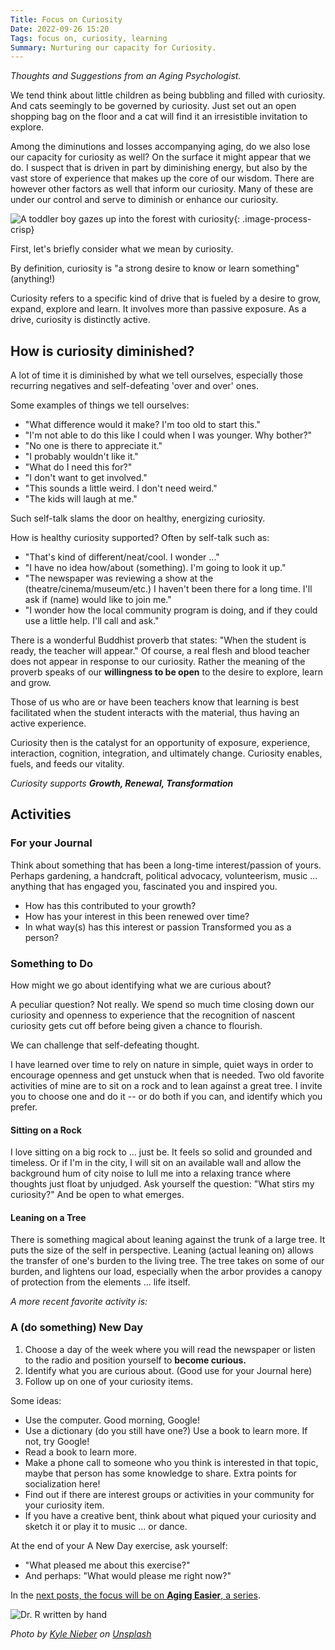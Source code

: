 ```yaml
---
Title: Focus on Curiosity
Date: 2022-09-26 15:20
Tags: focus on, curiosity, learning
Summary: Nurturing our capacity for Curiosity.
---
```


_Thoughts and Suggestions from an Aging Psychologist._

We tend think about little children as being bubbling and filled with curiosity. And cats seemingly to be governed by curiosity. Just set out an open shopping bag on the floor and a cat will find it an irresistible invitation to explore.

Among the diminutions and losses accompanying aging, do we also lose our capacity for curiosity as well? On the surface it might appear that we do. I suspect that is driven in part by diminishing energy, but also by the vast store of experience that makes up the core of our wisdom. There are however other factors as well that inform our curiosity. Many of these are under our control and serve to diminish or enhance our curiosity.

![A toddler boy gazes up into the forest with curiosity]({static}/images/kyle-nieber-f0tKahz0DVA-unsplash.jpg){: .image-process-crisp}

First, let's briefly consider what we mean by curiosity.

By definition, curiosity is "a strong desire to know or learn something" (anything!)

Curiosity refers to a specific kind of drive that is fueled by a desire to grow, expand, explore and learn. It involves more than passive exposure. As a drive, curiosity is distinctly active.

## How is curiosity diminished?

A lot of time it is diminished by what we tell ourselves, especially those recurring negatives and self-defeating 'over and over' ones.

Some examples of things we tell ourselves:

* "What difference would it make? I'm too old to start this."
* "I'm not able to do this like I could when I was younger. Why bother?"
* "No one is there to appreciate it."
* "I probably wouldn't like it."
* "What do I need this for?"
* "I don't want to get involved."
* "This sounds a little weird. I don't need weird."
* "The kids will laugh at me."

Such self-talk slams the door on healthy, energizing curiosity.

How is healthy curiosity supported? Often by self-talk such as:

* "That's kind of different/neat/cool. I wonder ..."
* "I have no idea how/about (something). I'm going to look it up."
* "The newspaper was reviewing a show at the (theatre/cinema/museum/etc.) I haven't been there for a long time. I'll ask if (name) would like to join me."
* "I wonder how the local community program is doing, and if they could use a little help. I'll call and ask."

There is a wonderful Buddhist proverb that states: "When the student is ready, the teacher will appear." Of course, a real flesh and blood teacher does not appear in response to our curiosity. Rather the meaning of the proverb speaks of our **willingness to be open** to the desire to explore, learn and grow.

Those of us who are or have been teachers know that learning is best facilitated when the student interacts with the material, thus having an active experience.

Curiosity then is the catalyst for an opportunity of exposure, experience, interaction, cognition, integration, and ultimately change. Curiosity enables, fuels, and feeds our vitality.

_Curiosity supports **Growth, Renewal, Transformation**_

## Activities

### For your Journal

Think about something that has been a long-time interest/passion of yours. Perhaps gardening, a handcraft, political advocacy, volunteerism, music ... anything that has engaged you, fascinated you and inspired you.

* How has this contributed to your growth?
* How has your interest in this been renewed over time?
* In what way(s) has this interest or passion Transformed you as a person?

### **Something to Do**

How might we go about identifying what we are curious about?

A peculiar question? Not really. We spend so much time closing down our curiosity and openness to experience that the recognition of nascent curiosity gets cut off before being given a chance to flourish.

We can challenge that self-defeating thought.

I have learned over time to rely on nature in simple, quiet ways in order to encourage openness and get unstuck when that is needed. Two old favorite activities of mine are to sit on a rock and to lean against a great tree. I invite you to choose one and do it -- or do both if you can, and identify which you prefer.

#### Sitting on a Rock

I love sitting on a big rock to ... just be. It feels so solid and grounded and timeless. Or if I'm in the city, I will sit on an available wall and allow the background hum of city noise to lull me into a relaxing trance where thoughts just float by unjudged. Ask yourself the question: "What stirs my curiosity?" And be open to what emerges.

#### Leaning on a Tree

There is something magical about leaning against the trunk of a large tree. It puts the size of the self in perspective. Leaning (actual leaning on) allows the transfer of one's burden to the living tree. The tree takes on some of our burden, and lightens our load, especially when the arbor provides a canopy of protection from the elements ... life itself.

_A more recent favorite activity is:_

### A (do something) New Day

1. Choose a day of the week where you will read the newspaper or listen to the radio and position yourself to **become curious.**
2. Identify what you are curious about. (Good use for your Journal here)
3. Follow up on one of your curiosity items.

Some ideas:

* Use the computer. Good morning, Google!
* Use a dictionary (do you still have one?) Use a book to learn more. If not, try Google!
* Read a book to learn more.
* Make a phone call to someone who you think is interested in that topic, maybe that person has some knowledge to share. Extra points for socialization here!
* Find out if there are interest groups or activities in your community for your curiosity item.
* If you have a creative bent, think about what piqued your curiosity and sketch it or play it to music ... or dance.

At the end of your A New Day exercise, ask yourself:

* "What pleased me about this exercise?"
* And perhaps: "What would please me right now?"

In the [next posts, the focus will be on **Aging Easier**, a series]({filename}10-positives-about-being-older-1.md).

![Dr. R written by hand]({static}/images/dr_r_sm.png)

_Photo by [Kyle Nieber](https://unsplash.com/@kylenieber) on [Unsplash](https://unsplash.com/)_

